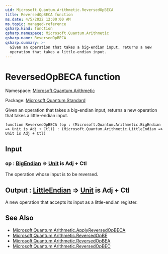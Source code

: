 ```yaml
---
uid: Microsoft.Quantum.Arithmetic.ReversedOpBECA
title: ReversedOpBECA function
ms.date: 4/5/2022 12:00:00 AM
ms.topic: managed-reference
qsharp.kind: function
qsharp.namespace: Microsoft.Quantum.Arithmetic
qsharp.name: ReversedOpBECA
qsharp.summary: >-
  Given an operation that takes a big-endian input, returns a new
  operation that takes a little-endian input.
---
```


# ReversedOpBECA function

Namespace: [Microsoft.Quantum.Arithmetic](xref:Microsoft.Quantum.Arithmetic)

Package: [Microsoft.Quantum.Standard](https://nuget.org/packages/Microsoft.Quantum.Standard)


Given an operation that takes a big-endian input, returns a newoperation that takes a little-endian input.

```qsharp
function ReversedOpBECA (op : (Microsoft.Quantum.Arithmetic.BigEndian => Unit is Adj + Ctl)) : (Microsoft.Quantum.Arithmetic.LittleEndian => Unit is Adj + Ctl)
```


## Input

### op : [BigEndian](xref:Microsoft.Quantum.Arithmetic.BigEndian) => [Unit](xref:microsoft.quantum.qsharp.valueliterals#unit-literal)  is Adj + Ctl

The operation whose input is to be reversed.



## Output : [LittleEndian](xref:Microsoft.Quantum.Arithmetic.LittleEndian) => [Unit](xref:microsoft.quantum.qsharp.valueliterals#unit-literal)  is Adj + Ctl

A new operation that accepts its input as a little-endian register.

## See Also

- [Microsoft.Quantum.Arithmetic.ApplyReversedOpBECA](xref:Microsoft.Quantum.Arithmetic.ApplyReversedOpBECA)
- [Microsoft.Quantum.Arithmetic.ReversedOpBE](xref:Microsoft.Quantum.Arithmetic.ReversedOpBE)
- [Microsoft.Quantum.Arithmetic.ReversedOpBEA](xref:Microsoft.Quantum.Arithmetic.ReversedOpBEA)
- [Microsoft.Quantum.Arithmetic.ReversedOpBEC](xref:Microsoft.Quantum.Arithmetic.ReversedOpBEC)